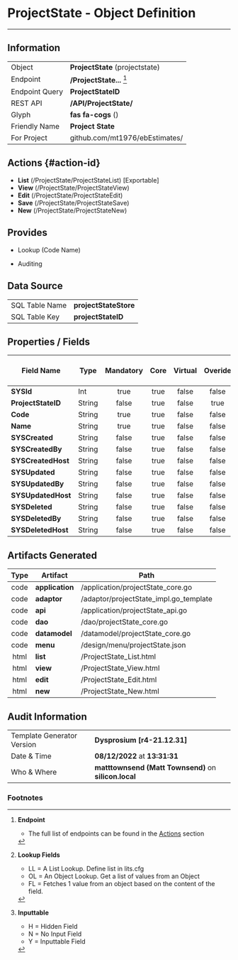 # **ProjectState** - Object Definition
---
##  Information
|   |   |
|---|---|
|Object         |**ProjectState** (projectstate) |
|Endpoint 	    |**/ProjectState...** [^1]|
|Endpoint Query |**ProjectStateID**|
|REST API|**/API/ProjectState/**|
Glyph|**fas fa-cogs** ()
Friendly Name|**Project State**|
|For Project    |github.com/mt1976/ebEstimates/|

##  Actions {#action-id}
* **List** (/ProjectState/ProjectStateList) [Exportable]
* **View** (/ProjectState/ProjectStateView)
* **Edit** (/ProjectState/ProjectStateEdit)
* **Save** (/ProjectState/ProjectStateSave)
* **New** (/ProjectState/ProjectStateNew)








##  Provides
 * Lookup (Code Name)

* Auditing 




##  Data Source 
|   |   |
|---|---|
SQL Table Name       | **projectStateStore**
SQL Table Key | **projectStateID**



##  Properties / Fields
| Field Name| Type | Mandatory | Core | Virtual | Overide | Lookup [^2]| Lookup Object      | Lookup Field Source         | Lookup Return Value                | Inputable [^3]|DB Column|Default Value| No Change | Callout | Internal | Display | Mask |
| -- | --  | :--: | :--: | :--: |:--: |:--: |:--: |-- |-- |:--: |-- | --| :--: | :--: | :--: | -- | -- |
|**SYSId**|Int|true|true|false|false|||||NH|_id|0|false|false|true|text||
|**ProjectStateID**|String|false|true|false|true|||||H|projectStateID||true|false|false|text||
|**Code**|String|true|true|false|false|||||Y|code||false|false|false|text||
|**Name**|String|true|true|false|false|||||Y|name||false|false|false|text||
|**SYSCreated**|String|false|true|false|false|||||NH|_created||false|false|true|text||
|**SYSCreatedBy**|String|false|true|false|false|||||NH|_createdBy||false|false|true|text||
|**SYSCreatedHost**|String|false|true|false|false|||||NH|_createdHost||false|false|true|text||
|**SYSUpdated**|String|false|true|false|false|||||NH|_updated||false|false|true|text||
|**SYSUpdatedBy**|String|false|true|false|false|||||NH|_updatedBy||false|false|true|text||
|**SYSUpdatedHost**|String|false|true|false|false|||||NH|_updatedHost||false|false|true|text||
|**SYSDeleted**|String|false|true|false|false|||||NH|_deleted||false|false|true|text||
|**SYSDeletedBy**|String|false|true|false|false|||||NH|_deletedBy||false|false|true|text||
|**SYSDeletedHost**|String|false|true|false|false|||||NH|_deletedHost||false|false|true|text||


##  Artifacts Generated
| Type | Artifact | Path|
| :--: | -- | -- |
| code | **application** | /application/projectState_core.go |
| code | **adaptor** | /adaptor/projectState_impl.go_template |
| code | **api** | /application/projectState_api.go |
| code | **dao** | /dao/projectState_core.go |
| code | **datamodel** | /datamodel/projectState_core.go |
| code | **menu** | /design/menu/projectState.json |
| html | **list** | /ProjectState_List.html |
| html | **view** | /ProjectState_View.html |
| html | **edit** | /ProjectState_Edit.html |
| html | **new** | /ProjectState_New.html |


## Audit Information
|   |   |
|---|---|
Template Generator Version   | **Dysprosium [r4-21.12.31]**
Date & Time		     | **08/12/2022** at **13:31:31**
Who & Where		     | **matttownsend (Matt Townsend)** on **silicon.local**

### Footnotes
[^1]: **Endpoint**
    * The full list of endpoints can be found in the [Actions](#action-id) section
[^2]: **Lookup Fields**
    * LL = A List Lookup. Define list in lits.cfg
    * OL = An Object Lookup. Get a list of values from an Object
    * FL = Fetches 1 value from an object based on the content of the field. 
[^3]: **Inputtable**   
    * H = Hidden Field
    * N = No Input Field
    * Y = Inputtable Field